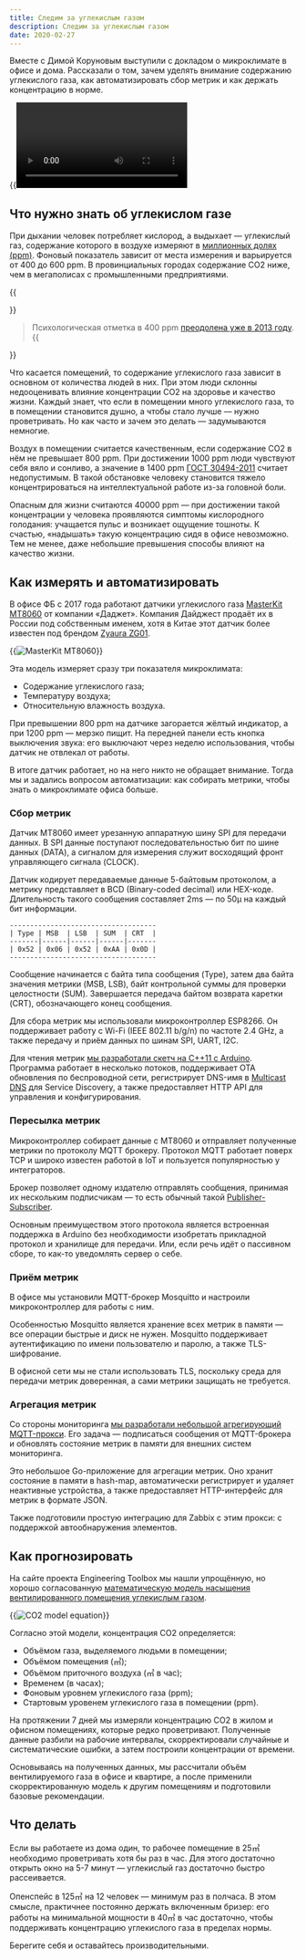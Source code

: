 ```yaml
---
title: Следим за углекислым газом
description: Следим за углекислым газом
date: 2020-02-27
---
```


Вместе с Димой Коруновым выступили с докладом о микроклимате в офисе и дома.
Рассказали о том, зачем уделять внимание содержанию углекислого газа,
как автоматизировать сбор метрик и как держать концентрацию в норме.

{{<video src="20200227-how-to-measure-carbon-dioxide.mp4">}}

## Что нужно знать об углекислом газе

При дыхании человек потребляет кислород, а выдыхает — углекислый газ, содержание которого в воздухе измеряют в [миллионных долях (ppm)](https://ru.wikipedia.org/wiki/Миллионная_доля). Фоновый показатель зависит от места измерения и варьируется от 400 до 600 ppm. В провинциальных городах содержание CO2 ниже, чем в мегаполисах с промышленными предприятиями.

{{<aside>}}
> Психологическая отметка в 400 ppm [преодолена уже в 2013 году](https://www.nationalgeographic.org/article/climate-milestone-earths-co2-level-passes-400-ppm/). 
{{</aside>}}

Что касается помещений, то содержание углекислого газа зависит в основном от количества людей в них. При этом люди склонны недооценивать влияние концентрации CO2 на здоровье и качество жизни. Каждый знает, что если в помещении много углекислого газа, то в помещении становится душно, а чтобы стало лучше — нужно проветривать. Но как часто и зачем это делать — задумываются немногие.

Воздух в помещении считается качественным, если содержание CO2 в нём не превышает 800 ppm. При достижении 1000 ppm люди чувствуют себя вяло и сонливо, а значение в 1400 ppm [ГОСТ 30494-2011](http://docs.cntd.ru/document/gost-30494-2011) считает недопустимым. В такой обстановке человеку становится тяжело концентрироваться на интеллектуальной работе из-за головной боли.

Опасным для жизни считаются 40000 ppm — при достижении такой концентрации у человека проявляются симптомы кислородного голодания: учащается пульс и возникает ощущение тошноты. К счастью, «надышать» такую концентрацию сидя в офисе невозможно. Тем не менее, даже небольшие превышения способы влияют на качество жизни.

## Как измерять и автоматизировать

В офисе ФБ с 2017 года работают датчики углекислого газа [MasterKit MT8060](https://masterkit.ru/shop/1921398) от компании «Даджет». Компания Дайджест продаёт их в России под собственным именем, хотя в Китае этот датчик более известен под брендом [Zyaura ZG01](http://www.zyaura.su/module/zg01.html).

{{<img src="MT8060.jpg" descr="MasterKit MT8060" alt="MasterKit MT8060">}}

Эта модель измеряет сразу три показателя микроклимата:

* Содержание углекислого газа;
* Температуру воздуха;
* Относительную влажность воздуха.

При превышении 800 ppm на датчике загорается жёлтый индикатор, а при 1200 ppm — мерзко пищит. На передней панели есть кнопка выключения звука: его выключают через неделю использования, чтобы датчик не отвлекал от работы. 

В итоге датчик работает, но на него никто не обращает внимание. Тогда мы и задались вопросом автоматизации: как собирать метрики, чтобы знать о микроклимате офиса больше.

### Сбор метрик

Датчик MT8060 имеет урезанную аппаратную шину SPI для передачи данных. В SPI данные поступают
последовательностью бит по шине данных (DATA), а сигналом для измерения служит восходящий
фронт управляющего сигнала (CLOCK).

Датчик кодирует передаваемые данные 5-байтовым протоколом, а метрику представляет в
BCD (Binary-coded decimal) или HEX-коде. Длительность такого сообщения составляет 2ms — по 50µ
на каждый бит информации.

```
------------------------------------
| Type | MSB  | LSB  | SUM  | CRT  |
-------|------|------|------|-------
| 0x52 | 0x06 | 0x52 | 0xAA | 0x0D |
------------------------------------
``` 

Сообщение начинается с байта типа сообщения (Type), затем два байта значения метрики (MSB, LSB), байт контрольной
суммы для проверки целостности (SUM). Завершается передача байтом возврата каретки (CRT),
обозначающего конец сообщения.

Для сбора метрик мы использовали микроконтроллер ESP8266. Он поддерживает работу с Wi-Fi (IEEE 802.11 b/g/n)
по частоте 2.4 GHz, а также передачу и приём данных по шинам SPI, UART, I2C.

Для чтения метрик [мы разработали скетч на C++11 c Arduino](https://github.com/dessel/carbon). Программа работает в несколько
потоков, поддерживает OTA обновления по беспроводной сети, регистрирует DNS-имя в [Multicast DNS](https://en.wikipedia.org/wiki/Multicast_DNS) для
Service Discovery, а также предоставляет HTTP API для управления и конфигурирования.

### Пересылка метрик

Микроконтроллер собирает данные с MT8060 и отправляет полученные метрики по протоколу MQTT брокеру.
Протокол MQTT работает поверх TCP и широко известен работой в IoT и пользуется популярностью у интеграторов.

Брокер позволяет одному издателю отправлять сообщения, принимая их нескольким подписчикам — 
то есть обычный такой [Publisher-Subscriber](https://en.wikipedia.org/wiki/Publish–subscribe_pattern).

Основным преимуществом этого протокола является встроенная поддержка в Arduino без необходимости изобретать
прикладной протокол и хранилище для передачи. Или, если речь идёт о пассивном сборе,
то как-то уведомлять сервер о себе.

### Приём метрик

В офисе мы установили MQTT-брокер Mosquitto и настроили микроконтроллер для работы с ним.

Особенностью Mosquitto является хранение всех метрик в памяти — все операции быстрые и
диск не нужен. Mosquitto поддерживает аутентификацию по имени пользователю и
паролю, а также TLS-шифрование.

В офисной сети мы не стали использовать TLS, поскольку среда для передачи метрик
доверенная, а сами метрики защищать не требуется.

### Агрегация метрик

Со стороны мониторинга [мы разработали небольшой агрегирующий MQTT-прокси](https://github.com/gongled/dioxy).
Его задача — подписаться сообщения от MQTT-брокера и обновлять состояние метрик в памяти для
внешних систем мониторинга.

Это небольшое Go-приложение для агрегации метрик. Оно хранит состояние в памяти в hash-map,
автоматически регистрирует и удаляет неактивные устройства, а также предоставляет
HTTP-интерфейс для метрик в формате JSON.

Также подготовили простую интеграцию для Zabbix с этим прокси:
с поддержкой автообнаружения элементов.

## Как прогнозировать

На сайте проекта Engineering Toolbox мы нашли упрощённую, но хорошо
согласованную [математическую модель насыщения вентилированного помещения углекислым газом](https://www.engineeringtoolbox.com/pollution-concentration-rooms-d_692.html).

{{<img src="co2-model-equation.png" descr="CO2 model equation" alt="CO2 model equation">}}

Согласно этой модели, концентрация CO2 определяется:

* Объёмом газа, выделяемого людьми в помещении;
* Объёмом помещения (&#13221;);
* Объёмом приточного воздуха (&#13221; в час);
* Временем (в часах);
* Фоновым уровнем углекислого газа (ppm);
* Стартовым уровенем углекислого газа в помещении (ppm).

На протяжении 7 дней мы измеряли концентрацию CO2 в жилом и офисном помещениях,
которые редко проветривают. Полученные данные разбили на рабочие интервалы,
скорректировали случайные и систематические ошибки, а затем построили
концентрации от времени.

Основываясь на полученных данных, мы рассчитали объём вентилируемого газа в офисе и квартире,
а после применили скорректированную модель к другим помещениям и подготовили
базовые рекомендации.

## Что делать

Если вы работаете из дома один, то рабочее помещение в 25&#13221; необходимо
проветривать хотя бы раз в час. Для этого достаточно открыть окно на 5-7
минут — углекислый газ достаточно быстро рассеивается.

Опенспейс в 125&#13221; на 12 человек — минимум раз в полчаса. В этом смысле,
практичнее постоянно держать включенным бризер: его работы на минимальной мощности
в 40&#13221; в час достаточно, чтобы поддерживать концентрацию углекислого
газа в пределах нормы.

Берегите себя и оставайтесь производительными. 
